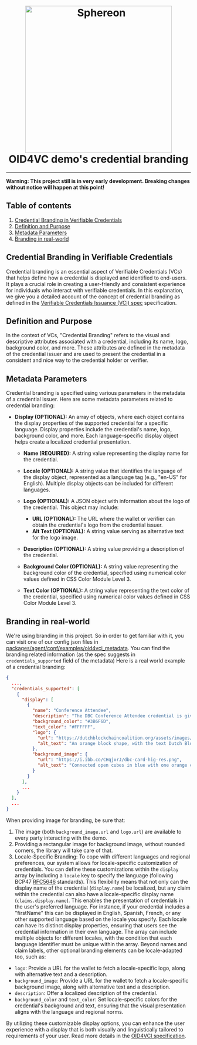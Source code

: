 <!--suppress HtmlDeprecatedAttribute -->
<h1 align="center">
  <br>
  <a href="https://www.sphereon.com"><img src="https://sphereon.com/content/themes/sphereon/assets/img/logo.svg" alt="Sphereon" width="400"></a>
  <br>OID4VC demo's credential branding 
  <br>
</h1>

---

**Warning: This project still is in very early development. Breaking changes without notice will happen at this point!**

## Table of contents <a name="toc"></a>

1. [Credential Branding in Verifiable Credentials](#branding_in_vcs)
2. [Definition and Purpose](#definition)
3. [Metadata Parameters](#metadata)
4. [Branding in real-world](#branding_real)

## Credential Branding in Verifiable Credentials <a name="branding_in_vcs"></a>

Credential branding is an essential aspect of Verifiable Credentials (VCs) that helps define how a credential is displayed and identified to end-users. It plays a crucial role in creating a user-friendly and consistent experience for individuals who interact with verifiable credentials. In this explanation, we give you a detailed account of the concept of credential branding as defined in the [Verifiable Credentials Issuance (VCI) spec](https://openid.net/specs/openid-4-verifiable-credential-issuance-1_0.html) specification.

## Definition and Purpose <a name="definition"></a>

In the context of VCs, "Credential Branding" refers to the visual and descriptive attributes associated with a credential, including its name, logo, background color, and more. These attributes are defined in the metadata of the credential issuer and are used to present the credential in a consistent and nice way to the credential holder or verifier.

## Metadata Parameters <a name="metadata"></a>

Credential branding is specified using various parameters in the metadata of a credential issuer. Here are some metadata parameters related to credential branding:

- **Display (OPTIONAL):** An array of objects, where each object contains the display properties of the supported credential for a specific language. Display properties include the credential's name, logo, background color, and more. Each language-specific display object helps create a localized credential presentation.

    - **Name (REQUIRED):** A string value representing the display name for the credential.

    - **Locale (OPTIONAL):** A string value that identifies the language of the display object, represented as a language tag (e.g., "en-US" for English). Multiple display objects can be included for different languages.

    - **Logo (OPTIONAL):** A JSON object with information about the logo of the credential. This object may include:
        - **URL (OPTIONAL):** The URL where the wallet or verifier can obtain the credential's logo from the credential issuer.
        - **Alt Text (OPTIONAL):** A string value serving as alternative text for the logo image.

    - **Description (OPTIONAL):** A string value providing a description of the credential.

    - **Background Color (OPTIONAL):** A string value representing the background color of the credential, specified using numerical color values defined in CSS Color Module Level 3.

    - **Text Color (OPTIONAL):** A string value representing the text color of the credential, specified using numerical color values defined in CSS Color Module Level 3.

## Branding in real-world <a name="branding_real"></a>

We're using branding in this project. So in order to get familiar with it, you can visit one of our config json files in [packages/agent/conf/examples/oid4vci_metadata](./agent-setup.md#oid4vci_metadata). You can find the branding related information (as the spec suggests in `credentials_supported` field of the metadata)
Here is a real world example of a credential branding:
```json
{
  ...,
  "credentials_supported": [
    {
      "display": [
        {
          "name": "Conference Attendee",
          "description": "The DBC Conference Attendee credential is given to all visitors of the DBC conference.",
          "background_color": "#3B6F6D",
          "text_color": "#FFFFFF",
          "logo": {
            "url": "https://dutchblockchaincoalition.org/assets/images/icons/Logo-DBC.png",
            "alt_text": "An orange block shape, with the text Dutch Blockchain Coalition next to it, portraying the logo of the Dutch Blockchain Coalition."
          },
          "background_image": {
            "url": "https://i.ibb.co/CHqjxrJ/dbc-card-hig-res.png",
            "alt_text": "Connected open cubes in blue with one orange cube as a background of the card"
          }
        }
      ],
      ...
    }
  ],
  ...
}
```

When providing image for branding, be sure that:
1. The image (both `background_image.url` and `logo.url`) are available to every party interacting with the demo.
2. Providing a rectangular image for background image, without rounded corners, the library will take care of that.
3. Locale-Specific Branding: To cope with different languages and regional preferences, our system allows for locale-specific customization of credentials. You can define these customizations within the `display` array by including a `locale` key to specify the language (following BCP47 [RFC5646](https://datatracker.ietf.org/doc/html/rfc5646) standards). This flexibility means that not only can the display name of the credential (`display.name`) be localized, but any claim within the credential can also have a locale-specific display name (`claims.display.name`). This enables the presentation of credentials in the user's preferred language.
For instance, if your credential includes a "firstName" this can be displayed in English, Spanish, French, or any other supported language based on the locale you specify. Each locale can have its distinct display properties, ensuring that users see the credential information in their own language. The array can include multiple objects for different locales, with the condition that each language identifier must be unique within the array.
Beyond names and claim labels, other optional branding elements can be locale-adapted too, such as:
  - `logo`: Provide a URL for the wallet to fetch a locale-specific logo, along with alternative text and a description.
  - `background_image`: Provide a URL for the wallet to fetch a locale-specific background image, along with alternative text and a description.
  - `description`: Offer a localized description of the credential.
  - `background_color` and `text_color`: Set locale-specific colors for the credential's background and text, ensuring that the visual presentation aligns with the language and regional norms.

By utilizing these customizable display options, you can enhance the user experience with a display that is both visually and linguistically tailored to requirements of your user. Read more details in the [OID4VCI specification](https://openid.net/specs/openid-4-verifiable-credential-issuance-1_0.html#section-10.2.3.1-2.5.1).